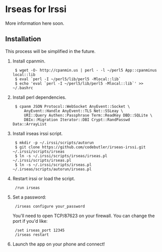 # Irseas for Irssi

More information here soon.

## Installation

This process will be simplified in the future.

1. Install cpanmin.

        $ wget -O- http://cpanmin.us | perl - -l ~/perl5 App::cpanminus local::lib
        $ eval `perl -I ~/perl5/lib/perl5 -Mlocal::lib`
        $ echo 'eval `perl -I ~/perl5/lib/perl5 -Mlocal::lib`' >> ~/.bashrc

2. Install perl dependencies.

        $ cpanm JSON Protocol::WebSocket AnyEvent::Socket \
            AnyEvent::Handle AnyEvent::TLS Net::SSLeay \
            URI::Query Authen::Passphrase Term::ReadKey DBD::SQLite \
            DBIx::Migration Iterator::DBI Crypt::RandPasswd Data::ArrayList

3. Install irseas irssi script.

        $ mkdir -p ~/.irssi/scripts/autorun
        $ git clone https://github.com/codebutler/irseas-irssi.git ~/.irssi/scripts/irseas
        $ ln -s ~/.irssi/scripts/irseas/irseas.pl ~/.irssi/scripts/irseas.pl
        $ ln -s ~/.irssi/scripts/irseas.pl ~/.irseas/scripts/autorun/irseas.pl

4. Restart irssi or load the script.

        /run irseas

5. Set a password:

        /irseas configure your_password

	You'll need to open TCP/87623 on your firewall. You can change the port if you'd like:
	
        /set irseas_port 12345
        /irseas restart
        
6. Launch the app on your phone and connect!
